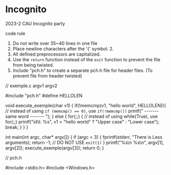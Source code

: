 # Incognito
2023-2 CAU Incognito party


code rule
1. Do not write over 35~40 lines in one file
2. Place newline characters after the '{' symbol. 2.
3. All defined preprocessors are capitalized.
4. Use the `return` function instead of the `exit` function to prevent the file from being twisted.
5. Include "pch.h" to create a separate pch.h file for header files. (To prevent file from header twisted)

// exemple.c argv1 argv2

#include "pch.h"
#define HELLOLEN

void execute_exemple(char v1) {
  if(!memcmp(v1, "hello world", HELLOLEN)){ // instead of using `if (memcmp() == 0)`, use `if(!memcmp())`
    printf(" ------- same word ------- ");
  }
  else {
    for(;;) { // instead of using while(True), use for(;;)
      printf("id\t: %s", v1 > "hello world" ? "Upper case" : "Lower case");
      break;
    }
  }
}

int main(int argc, char* argv[]) {
  if (argc < 3) {
    fprintf(stderr, "There is Less arguments);
    return -1; // DO NOT USE `exit(1)`
  }
  printf("%s\n %s\n", argv[1], argv[2]);
  execute_exemple(argv[3]);
  return 0;
}

// pch.h

#include <stdio.h>
#include <Windows.h>




